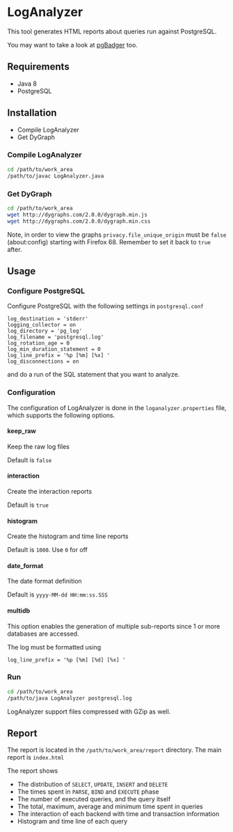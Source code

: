# LogAnalyzer

This tool generates HTML reports about queries run against PostgreSQL.

You may want to take a look at [pgBadger](http://dalibo.github.io/pgbadger/) too.

## Requirements

* Java 8
* PostgreSQL

## Installation

* Compile LogAnalyzer
* Get DyGraph

### Compile LogAnalyzer

```bash
cd /path/to/work_area
/path/to/javac LogAnalyzer.java
```

### Get DyGraph

```bash
cd /path/to/work_area
wget http://dygraphs.com/2.0.0/dygraph.min.js
wget http://dygraphs.com/2.0.0/dygraph.min.css
```

Note, in order to view the graphs `privacy.file_unique_origin` must be `false` (about:config)
starting with Firefox 68. Remember to set it back to `true` after.

## Usage

### Configure PostgreSQL

Configure PostgreSQL with the following settings in ```postgresql.conf```

```
log_destination = 'stderr'
logging_collector = on
log_directory = 'pg_log'
log_filename = 'postgresql.log'
log_rotation_age = 0
log_min_duration_statement = 0
log_line_prefix = '%p [%m] [%x] '
log_disconnections = on
```

and do a run of the SQL statement that you want to analyze.

### Configuration

The configuration of LogAnalyzer is done in the ```loganalyzer.properties``` file, which supports the following
options.

#### keep_raw

Keep the raw log files

Default is ```false```

#### interaction

Create the interaction reports

Default is ```true```

#### histogram

Create the histogram and time line reports

Default is ```1000```. Use ```0``` for off

#### date_format

The date format definition

Default is ```yyyy-MM-dd HH:mm:ss.SSS```

#### multidb

This option enables the generation of multiple sub-reports since 1 or more databases are accessed.

The log must be formatted using

```
log_line_prefix = '%p [%m] [%d] [%x] '
```

### Run

```bash
cd /path/to/work_area
/path/to/java LogAnalyzer postgresql.log
```

LogAnalyzer support files compressed with GZip as well.

## Report

The report is located in the ```/path/to/work_area/report``` directory. The main report is ```index.html```

The report shows

* The distribution of ```SELECT```, ```UPDATE```, ```INSERT``` and ```DELETE```
* The times spent in ```PARSE```, ```BIND``` and ```EXECUTE``` phase
* The number of executed queries, and the query itself
* The total, maximum, average and minimum time spent in queries
* The interaction of each backend with time and transaction information
* Histogram and time line of each query
